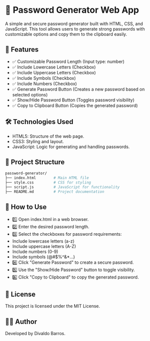 # 🔐 Password Generator Web App

A simple and secure password generator built with HTML, CSS, and JavaScript. This tool allows users to generate strong passwords with customizable options and copy them to the clipboard easily.

## 🚀 Features
- ✅ Customizable Password Length (Input type: number)
- ✅ Include Lowercase Letters (Checkbox)
- ✅ Include Uppercase Letters (Checkbox)
- ✅ Include Symbols (Checkbox)
- ✅ Include Numbers (Checkbox)
- ✅ Generate Password Button (Creates a new password based on selected options)
- ✅ Show/Hide Password Button (Toggles password visibility)
- ✅ Copy to Clipboard Button (Copies the generated password)

## 🛠️ Technologies Used
- HTML5: Structure of the web page.
- CSS3: Styling and layout.
- JavaScript: Logic for generating and handling passwords.

## 📂 Project Structure
```bash
password-generator/
├── index.html        # Main HTML file
├── style.css         # CSS for styling
├── script.js         # JavaScript for functionality
├── README.md         # Project documentation
```
## 📌 How to Use
- 1️⃣ Open index.html in a web browser.
- 2️⃣ Enter the desired password length.
- 3️⃣ Select the checkboxes for password requirements:
- Include lowercase letters (a-z)
- Include uppercase letters (A-Z)
- Include numbers (0-9)
- Include symbols (@#$%^&*...)
- 4️⃣ Click "Generate Password" to create a secure password.
- 5️⃣ Use the "Show/Hide Password" button to toggle visibility.
- 6️⃣ Click "Copy to Clipboard" to copy the generated password.

## 📜 License

This project is licensed under the MIT License.

## 👨‍💻 Author

Developed by Divaldo Barros.
